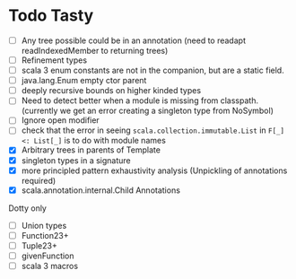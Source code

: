 # Todo Tasty

- [ ] Any tree possible could be in an annotation (need to readapt readIndexedMember to returning trees)
- [ ] Refinement types
- [ ] scala 3 enum constants are not in the companion, but are a static field.
- [ ] java.lang.Enum empty ctor parent
- [ ] deeply recursive bounds on higher kinded types
- [ ] Need to detect better when a module is missing from classpath. (currently we get an error creating a singleton type from NoSymbol)
- [ ] Ignore open modifier
- [ ] check that the error in seeing `scala.collection.immutable.List` in `F[_] <: List[_]` is to do with module names
- [x] Arbitrary trees in parents of Template
- [x] singleton types in a signature
- [x] more principled pattern exhaustivity analysis (Unpickling of annotations required)
- [x] scala.annotation.internal.Child Annotations

Dotty only

- [ ] Union types
- [ ] Function23+
- [ ] Tuple23+
- [ ] givenFunction
- [ ] scala 3 macros
